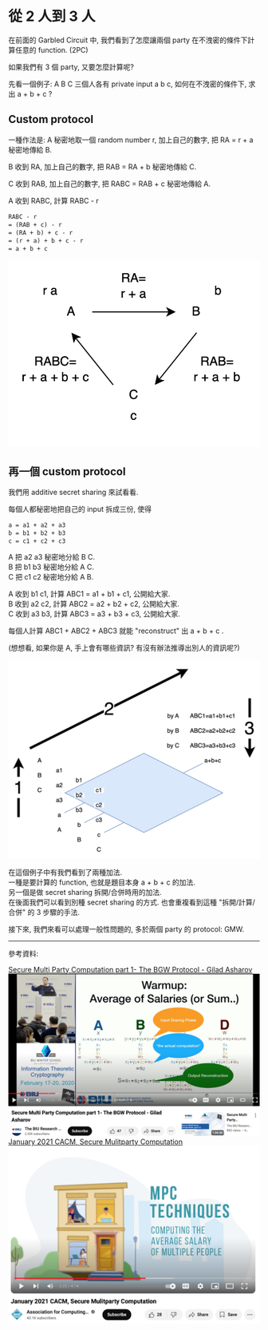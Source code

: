 # 從 2 人到 3 人

在前面的 Garbled Circuit 中, 我們看到了怎麼讓兩個 party 在不洩密的條件下計算任意的 function. (2PC)

如果我們有 3 個 party, 又要怎麼計算呢?

先看一個例子: A B C 三個人各有 private input a b c, 如何在不洩密的條件下, 求出 a + b + c ?

## Custom protocol

一種作法是: A 秘密地取一個 random number r, 加上自己的數字, 把 RA = r + a 秘密地傳給 B.

B 收到 RA, 加上自己的數字, 把 RAB = RA + b 秘密地傳給 C.

C 收到 RAB, 加上自己的數字, 把 RABC = RAB + c 秘密地傳給 A.

A 收到 RABC, 計算 RABC - r
```
RABC - r
= (RAB + c) - r
= (RA + b) + c - r
= (r + a) + b + c - r
= a + b + c
```

<img src="images/MPC-custom-1.png" alt="MPC-custom-1.png" class="to-be-resized">

## 再一個 custom protocol

我們用 additive secret sharing 來試看看.

每個人都秘密地把自己的 input 拆成三份, 使得
```
a = a1 + a2 + a3
b = b1 + b2 + b3
c = c1 + c2 + c3
```
A 把 a2 a3 秘密地分給 B C.<br>
B 把 b1 b3 秘密地分給 A C.<br>
C 把 c1 c2 秘密地分給 A B.

A 收到 b1 c1, 計算 ABC1 = a1 + b1 + c1, 公開給大家.<br>
B 收到 a2 c2, 計算 ABC2 = a2 + b2 + c2, 公開給大家.<br>
C 收到 a3 b3, 計算 ABC3 = a3 + b3 + c3, 公開給大家.

每個人計算 ABC1 + ABC2 + ABC3 就能 "reconstruct" 出 a + b + c .

(想想看, 如果你是 A, 手上會有哪些資訊? 有沒有辦法推導出別人的資訊呢?)

<img src="images/MPC-custom-2.png" alt="MPC-custom-2.png" class="to-be-resized">


在這個例子中有我們看到了兩種加法.<br>
一種是要計算的 function, 也就是題目本身 a + b + c 的加法.<br>
另一個是做 secret sharing 拆開/合併時用的加法.<br>
在後面我們可以看到別種 secret sharing 的方式. 也會重複看到這種 "拆開/計算/合併" 的 3 步驟的手法.

接下來, 我們來看可以處理一般性問題的, 多於兩個 party 的 protocol: GMW.

----
參考資料:

<a href="https://www.youtube.com/watch?v=XA_4dzs1Zys#t=11m22s">
Secure Multi Party Computation part 1- The BGW Protocol - Gilad Asharov
<img src="images/Two-To-Three-ref1.png" class="to-be-resized">
</a>

<a href="https://www.youtube.com/watch?v=Li2QJ8yImoY#t=2m20s">
January 2021 CACM, Secure Mulitparty Computation
<img src="images/Two-To-Three-ref2.png" class="to-be-resized">
</a>

<script>
function resizeImg(i) { i.style.width = (i.naturalWidth * 0.25) + "px"; }
function resizeAllImg() { document.querySelectorAll(".to-be-resized").forEach(resizeImg); }
window.addEventListener("load", resizeAllImg);
</script>